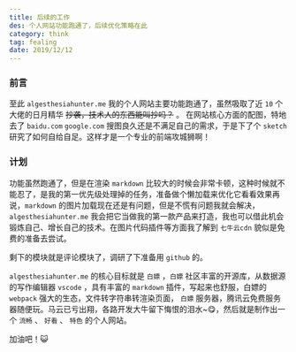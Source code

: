 ```yaml
---
title: 后续的工作
des: 个人网站功能跑通了，后续优化策略在此
category: think
tag: fealing
date: 2019/12/12
---
```


### 前言

至此 `algesthesiahunter.me` 我的个人网站主要功能跑通了，虽然吸取了近 `10` 个大佬的日月精华 ~~抄袭，技术人的东西能叫抄吗？~~ 。
在网站核心方面的配图，特地去了 `baidu.com` `google.com` 搜图良久还是不满足自己的需求，于是下了个 `sketch` 研究了如何自给自足。这样才是一个专业的前端攻城狮啊！

### 计划

功能虽然跑通了，但是在渲染 `markdown` 比较大的时候会非常卡顿，这种时候就不能忍了，是我的第一优先级处理掉的任务，准备做个懒加载来优化它看看效果再说，`markdown` 的图片加载现在还是有问题，但是不慌有问题我就会解决，`algesthesiahunter.me` 我会把它当做我的第一款产品来打造，我也可以借此机会锻炼自己、增长自己的技术。在图片代码插件等方面我了解到 `七牛云cdn` 貌似是免费的准备去尝试。

剩下的模块就是评论模块了，调研了下准备用 `github` 的。

`algesthesiahunter.me` 的核心目标就是 `白嫖` ，`白嫖` 社区丰富的开源库，从数据源的写作编辑器 `vscode` ，具有丰富的 `markdown` 插件，写起来也舒服，白嫖的 `webpack` 强大的生态，文件转字符串转渲染页面， `白嫖` 服务器，腾讯云免费服务器随便玩。马云已亏出翔，各路开发大牛留下悔恨的泪水~😋，然后就是制作出一个 `流畅` 、 `好看` 、 `特色` 的个人网站。

加油吧！😺

